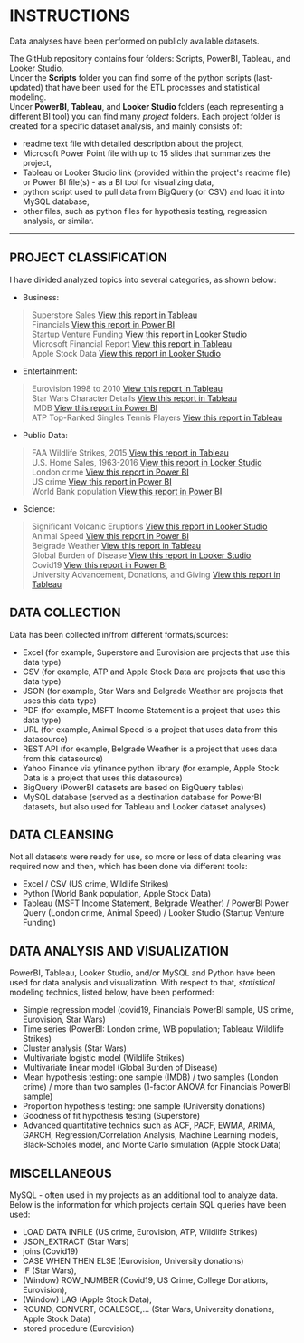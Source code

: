 # INSTRUCTIONS

Data analyses have been performed on publicly available datasets.

The GitHub repository contains four folders: Scripts, PowerBI, Tableau, and Looker Studio.\
Under the **Scripts** folder you can find some of the python scripts (last-updated) that have been used for the ETL processes and statistical modeling.\
Under **PowerBI**, **Tableau**, and **Looker Studio** folders (each representing a different BI tool) you can find many *project* folders. Each project folder is created for a specific dataset analysis, and mainly consists of:

- readme text file with detailed description about the project,
- Microsoft Power Point file with up to 15 slides that summarizes the project,
- Tableau or Looker Studio link (provided within the project's readme file) or Power BI file(s) - as a BI tool for visualizing data,
- python script used to pull data from BigQuery (or CSV) and load it into MySQL database,
- other files, such as python files for hypothesis testing, regression analysis, or similar.
  
******

## PROJECT CLASSIFICATION

I have divided analyzed topics into several categories, as shown below:

- Business:

> Superstore Sales [View this report in Tableau](https://github.com/SlavisaDurdic/Data-Analytics/tree/main/Tableau/Tableau%20Sample%20Datasets/Superstore) \
> Financials [View this report in Power BI](https://github.com/SlavisaDurdic/Data-Analytics/tree/main/PowerBI/Project%20PowerBI%20Financials) \
> Startup Venture Funding [View this report in Looker Studio](https://github.com/SlavisaDurdic/Data-Analytics/tree/main/Looker%20Studio/Tableau%20Datasets%20used%20for%20Looker/Technology%20-%20Startup%20Venture%20Funding) \
> Microsoft Financial Report [View this report in Tableau](https://github.com/SlavisaDurdic/Data-Analytics/tree/main/Tableau/MSFT) \
> Apple Stock Data [View this report in Looker Studio](https://github.com/SlavisaDurdic/Data-Analytics/tree/main/Looker%20Studio/Apple_Stocks)
 
- Entertainment:

> Eurovision 1998 to 2010 [View this report in Tableau](https://github.com/SlavisaDurdic/Data-Analytics/tree/main/Tableau/Tableau%20Sample%20Datasets/Eurovision) \
> Star Wars Character Details [View this report in Tableau](https://github.com/SlavisaDurdic/Data-Analytics/tree/main/Tableau/Tableau%20Sample%20Datasets/Star_Wars) \
> IMDB [View this report in Power BI](https://github.com/SlavisaDurdic/Data-Analytics/tree/main/PowerBI/Project%20IMDB) \
> ATP Top-Ranked Singles Tennis Players [View this report in Tableau](https://github.com/SlavisaDurdic/Data-Analytics/tree/main/Tableau/Tableau%20Sample%20Datasets/ATP)

- Public Data:

> FAA Wildlife Strikes, 2015 [View this report in Tableau](https://github.com/SlavisaDurdic/Data-Analytics/tree/main/Tableau/Tableau%20Sample%20Datasets/Wildlife_Strikes) \
> U.S. Home Sales, 1963-2016 [View this report in Looker Studio](https://github.com/SlavisaDurdic/Data-Analytics/tree/main/Looker%20Studio/Tableau%20Datasets%20used%20for%20Looker/Government%20-%20Home%20Sales) \
> London crime [View this report in Power BI](https://github.com/SlavisaDurdic/Data-Analytics/tree/main/PowerBI/Project%20LondonCrime) \
> US crime [View this report in Power BI](https://github.com/SlavisaDurdic/Data-Analytics/tree/main/PowerBI/Project%20US_crime) \
> World Bank population [View this report in Power BI](https://github.com/SlavisaDurdic/Data-Analytics/tree/main/PowerBI/Project%20WorldBank)

- Science:

> Significant Volcanic Eruptions [View this report in Looker Studio](https://github.com/SlavisaDurdic/Data-Analytics/tree/main/Looker%20Studio/Tableau%20Datasets%20used%20for%20Looker/Science%20-%20Volcano%20Eruptions) \
> Animal Speed [View this report in Power BI](https://github.com/SlavisaDurdic/Data-Analytics/tree/main/PowerBI/Project%20AnimalSpeed) \
> Belgrade Weather [View this report in Tableau](https://github.com/SlavisaDurdic/Data-Analytics/tree/main/Tableau/Belgrade_weather) \
> Global Burden of Disease [View this report in Looker Studio](https://github.com/SlavisaDurdic/Data-Analytics/tree/main/Looker%20Studio/Tableau%20Datasets%20used%20for%20Looker/Health%20-%20Global%20Burden%20of%20Disease) \
> Covid19 [View this report in Power BI](https://github.com/SlavisaDurdic/Data-Analytics/tree/main/PowerBI/Project%20Covid19) \
> University Advancement, Donations, and Giving [View this report in Tableau](https://github.com/SlavisaDurdic/Data-Analytics/tree/main/Tableau/Tableau%20Sample%20Datasets/US_College_Donations)

## DATA COLLECTION

Data has been collected in/from different formats/sources:

- Excel (for example, Superstore and Eurovision are projects that use this data type)
- CSV (for example, ATP and Apple Stock Data are projects that use this data type)
- JSON (for example, Star Wars and Belgrade Weather are projects that uses this data type)
- PDF (for example, MSFT Income Statement is a project that uses this data type)
- URL (for example, Animal Speed is a project that uses data from this datasource)
- REST API (for example, Belgrade Weather is a project that uses data from this datasource)
- Yahoo Finance via yfinance python library (for example, Apple Stock Data is a project that uses this datasource)
- BigQuery (PowerBI datasets are based on BigQuery tables)
- MySQL database (served as a destination database for PowerBI datasets, but also used for Tableau and Looker dataset analyses)

## DATA CLEANSING

Not all datasets were ready for use, so more or less of data cleaning was required now and then, which has been done via different tools:

- Excel / CSV (US crime, Wildlife Strikes)
- Python (World Bank population, Apple Stock Data)
- Tableau (MSFT Income Statement, Belgrade Weather) / PowerBI Power Query (London crime, Animal Speed) / Looker Studio (Startup Venture Funding)

## DATA ANALYSIS AND VISUALIZATION

PowerBI, Tableau, Looker Studio, and/or MySQL and Python have been used for data analysis and visualization.
With respect to that, *statistical* modeling technics, listed below, have been performed:

- Simple regression model (covid19, Financials PowerBI sample, US crime, Eurovision, Star Wars)
- Time series (PowerBI: London crime, WB population; Tableau: Wildlife Strikes)
- Cluster analysis (Star Wars)
- Multivariate logistic model (Wildlife Strikes)
- Multivariate linear model (Global Burden of Disease)
- Mean hypothesis testing: one sample (IMDB) / two samples (London crime) / more than two samples (1-factor ANOVA for Financials PowerBI sample)
- Proportion hypothesis testing: one sample (University donations)
- Goodness of fit hypothesis testing (Superstore)
- Advanced quantitative technics such as ACF, PACF, EWMA, ARIMA, GARCH, Regression/Correlation Analysis, Machine Learning models, Black-Scholes model, and Monte Carlo simulation (Apple Stock Data)

## MISCELLANEOUS

MySQL - often used in my projects as an additional tool to analyze data. Below is the information for which projects certain SQL queries have been used:

- LOAD DATA INFILE (US crime, Eurovision, ATP, Wildlife Strikes)
- JSON_EXTRACT (Star Wars)
- joins (Covid19)
- CASE WHEN THEN ELSE (Eurovision, University donations)
- IF (Star Wars),
- (Window) ROW_NUMBER (Covid19, US Crime, College Donations, Eurovision),
- (Window) LAG (Apple Stock Data),
- ROUND, CONVERT, COALESCE,... (Star Wars, University donations, Apple Stock Data)
- stored procedure (Eurovision)

